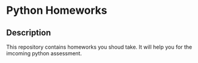 # Python Homeworks

## Description

This repository contains homeworks you shoud take. It will help you for the imcoming python assessment.